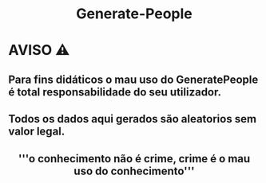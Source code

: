 <h1 align="center">Generate-People</h1>

# AVISO ⚠

## Para fins didáticos o mau uso do **GeneratePeople** é total responsabilidade do seu utilizador.

## **Todos os dados aqui gerados são aleatorios sem valor legal.**

<h2 align="center">'''o conhecimento não é crime, crime é o mau uso do conhecimento'''</h2>

